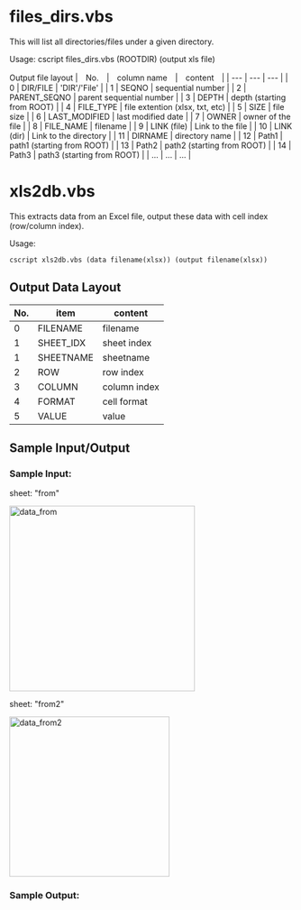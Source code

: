 # files_dirs.vbs
This will list all directories/files under a given directory.

Usage:
cscript files_dirs.vbs (ROOTDIR) (output xls file)

Output file layout
 |　No.　|　column name　|　content　|
 | --- | --- | --- |
 | 0 | DIR/FILE | 'DIR'/'File' |
 | 1 | SEQNO | sequential number |
 | 2 | PARENT_SEQNO | parent sequential number |
 | 3 | DEPTH | depth (starting from ROOT) |
 | 4 | FILE_TYPE | file extention (xlsx, txt, etc) |
 | 5 | SIZE | file size |
 | 6 | LAST_MODIFIED | last modified date |
 | 7 | OWNER | owner of the file |
 | 8 | FILE_NAME | filename |
 | 9 | LINK (file) | Link to the file |
 | 10 | LINK (dir) | Link to the directory |
 | 11 | DIRNAME | directory name |
 | 12 | Path1 | path1 (starting from ROOT) |
 | 13 | Path2 | path2 (starting from ROOT) |
 | 14 | Path3 | path3 (starting from ROOT) |
 | ... | ... | ... | 

# xls2db.vbs
This extracts data from an Excel file, output these data with cell index (row/column index).

Usage:
```
cscript xls2db.vbs (data filename(xlsx)) (output filename(xlsx))
```

## Output Data Layout

 | No. | item | content |
 | --- | --- | --- |
 | 0 | FILENAME | filename |
 | 1 | SHEET_IDX | sheet index |
 | 1 | SHEETNAME | sheetname |
 | 2 | ROW | row index |
 | 3 | COLUMN | column index |
 | 4 | FORMAT | cell format |
 | 5 | VALUE | value |
 
## Sample Input/Output

### Sample Input: 

sheet: "from"

<img width="329" alt="data_from" src="https://user-images.githubusercontent.com/87534698/232361961-ed3ea744-1d89-4f2c-a87c-cba1febe40e6.png">

sheet: "from2"

<img width="284" alt="data_from2" src="https://user-images.githubusercontent.com/87534698/232391814-e63cfcb5-bf81-46f2-a684-e14c7f45dc5f.png">

### Sample Output:



